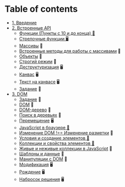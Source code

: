 # Table of contents

* [1. Введение](README.md)
* [2. Встроенные API](02/README.md)
  * [Функции (Пункты с 10 и до конца) &#128170;](https://htmlacademy.ru/courses/215) 
  * [Стрелочные функции &#128421;](https://youtu.be/C0Mx2yPysLI) 
  * [Массивы](https://htmlacademy.ru/courses/213) &#128170;
  * [Встроенные методы для работы с массивами](02/arrays-methods.md) &#128215;
  * [Объекты](https://htmlacademy.ru/courses/217) &#128170;
  * [Строгий режим](use-strict.md) &#128215;
  * [Деструктуризация](https://youtu.be/tGV7QSCPlDI) &#128421;
  * [Канвас]() &#128421;
  * [Текст на канвасе]() &#128421;
  * [Задание](02/task.md) &#129327;
* [3. DOM](03/README.md)
  * [Задание](03/task.md) &#129327;
  * [DOM]() &#128215;
  * [DOM-дерево]() &#128215;
  * [Поиск в деревьях]() &#128215;
  * [Перемещение]() &#128421;
  * [JavaScript в браузере &#128170;]()
  * [Изменение DOM !== Изменение разметки]() &#128215;
  * [Условия и создание элементов &#128170;]()
  * [Коллекции и свойства элементов &#128170;]()
  * [Живые и неживые коллекции в JavaScript]() &#128215;
  * [Шаблоны и данные]() &#128215;
  * [Манипуляции с DOM]() &#128170;
  * [Модификация]() &#128421;
  * [Рождение]() &#128421;
  * [Набросок решения]() &#128421;

